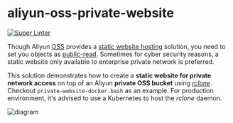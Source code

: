 # aliyun-oss-private-website
[![Super Linter](https://github.com/vbem/aliyun-oss-private-website/actions/workflows/linter.yml/badge.svg)](https://github.com/vbem/aliyun-oss-private-website/actions/workflows/linter.yml)

Though Aliyun [OSS](https://www.alibabacloud.com/help/en/object-storage-service) provides a [static website hosting](https://www.alibabacloud.com/help/en/object-storage-service/latest/static-website-hosting-overview) solution, you need to set you objects as [public-read](https://www.alibabacloud.com/help/en/object-storage-service/latest/bucket-acl). Sometimes for cyber security reasons, a static website only available to enterprise private network is preferred.

This solution demonstrates how to create a **static website for private network access** on top of an Aliyun **private OSS bucket** using [*rclone*](https://rclone.org/). Checkout `private-website-docker.bash` as an example. For production environment, it's advised to use a Kubernetes to host the *rclone* daemon.

![diagram](https://processon.com/chart_image/6251a02263768946f27924a4.png)
